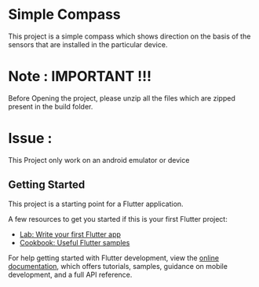 # Simple Compass

This project is a simple compass which shows direction on the basis of the sensors that are installed in the particular device.

# Note : IMPORTANT !!!

Before Opening the project, please unzip all the files which are zipped present in the build folder.

# Issue :

This Project only work on an android emulator or device

## Getting Started

This project is a starting point for a Flutter application.

A few resources to get you started if this is your first Flutter project:

- [Lab: Write your first Flutter app](https://docs.flutter.dev/get-started/codelab)
- [Cookbook: Useful Flutter samples](https://docs.flutter.dev/cookbook)

For help getting started with Flutter development, view the
[online documentation](https://docs.flutter.dev/), which offers tutorials,
samples, guidance on mobile development, and a full API reference.
